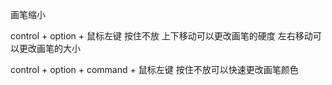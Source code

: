 画笔缩小

control + option + 鼠标左键 按住不放 上下移动可以更改画笔的硬度 左右移动可以更改画笔的大小

control + option + command + 鼠标左键 按住不放可以快速更改画笔颜色